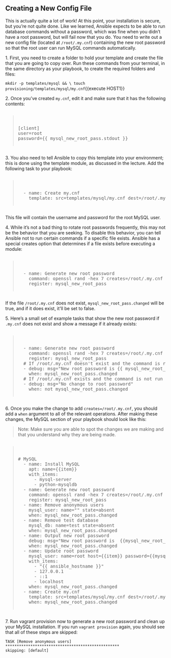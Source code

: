 
## Creating a New Config File
This is actually quite a lot of work! At this point, your installation is secure, but you’re not quite done. Like we learned, Ansible expects to be able to run database commands without a password, which was fine when you didn’t have a root password, but will fail now that you do. You need to write out a new config file (located at `/root/.my.cnf`) containing the new root password so that the root user can run MySQL commands automatically.

1\. First, you need to create a folder to hold your template and create the file that you are going to copy over. Run these commands from your terminal, in the same directory as your playbook, to create the required folders and files:

`mkdir -p templates/mysql && \
touch provisioning/templates/mysql/my.cnf`{{execute HOST1}}

2\. Once you’ve created `my.cnf`, edit it and make sure that it has the following contents:

<pre class="file" data-filename="my.cnf"><blockquote>

[client]
user=root
password={{ mysql_new_root_pass.stdout }}

</blockquote></pre>

3\. You also need to tell Ansible to copy this template into your environment; this is done using the template module, as discussed in the lecture. Add the following task to your playbook:

<pre class="file" data-filename="playbook.yml"><blockquote>

  - name: Create my.cnf
    template: src=templates/mysql/my.cnf dest=/root/.my.cnf

</blockquote></pre>

This file will contain the username and password for the root MySQL user.

4\. While it’s not a bad thing to rotate root passwords frequently, this may not be the behavior that you are seeking. To disable this behavior, you can tell Ansible not to run certain commands if a specific file exists. Ansible has a special creates option that determines if a file exists before executing a module:

<pre class="file" data-filename="playbook.yml"><blockquote>

  - name: Generate new root password
    command: openssl rand -hex 7 creates=/root/.my.cnf
    register: mysql_new_root_pass

</blockquote></pre>


If the file `/root/.my.cnf` does not exist, `mysql_new_root_pass.changed` will be true, and if it does exist, it'll be set to false.

5\. Here’s a small set of example tasks that show the new root password if `.my.cnf` does not exist and show a message if it already exists:

<pre class="file" data-filename="playbook.yml"><blockquote>

  - name: Generate new root password
    command: openssl rand -hex 7 creates=/root/.my.cnf
    register: mysql_new_root_pass
  # If /root/.my.cnf doesn't exist and the command is run
  - debug: msg="New root password is {{ mysql_new_root_pass.stdout }}"
    when: mysql_new_root_pass.changed
  # If /root/.my.cnf exists and the command is not run
  - debug: msg="No change to root password"
    when: not mysql_new_root_pass.changed

</blockquote></pre>


6\. Once you make the change to add `creates=/root/.my.cnf`, you should add a `when` argument to all of the relevant operations. After making these changes, the MySQL section of your playbook should look like this:

>Note: Make sure you are able to spot the changes we are making and that you understand why they are being made.

<pre class="file" data-filename="playbook.yml"><blockquote>

# MySQL
  - name: Install MySQL
    apt: name={{item}}
    with_items:
      - mysql-server
      - python-mysqldb
  - name: Generate new root password
    command: openssl rand -hex 7 creates=/root/.my.cnf
    register: mysql_new_root_pass
  - name: Remove anonymous users
    mysql_user: name="" state=absent
    when: mysql_new_root_pass.changed
  - name: Remove test database
    mysql_db: name=test state=absent
    when: mysql_new_root_pass.changed
  - name: Output new root password
    debug: msg="New root password is  {{mysql_new_root_pass.stdout}}"
    when: mysql_new_root_pass.changed
  - name: Update root password
    mysql_user: name=root host={{item}} password={{mysql_new_root_pass.stdout}}
    with_items:
      - "{{ ansible_hostname }}"
      - 127.0.0.1
      - ::1
      - localhost
    when: mysql_new_root_pass.changed
  - name: Create my.cnf
    template: src=templates/mysql/my.cnf dest=/root/.my.cnf
    when: mysql_new_root_pass.changed

</blockquote></pre>

7\. Run vagrant provision now to generate a new root password and clean up your MySQL installation. If you run `vagrant provision` again, you should see that all of these steps are skipped:

```
TASK [Remove anonymous users]
**************************************************
skipping: [default]
```
